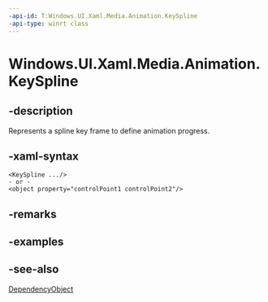 ```yaml
---
-api-id: T:Windows.UI.Xaml.Media.Animation.KeySpline
-api-type: winrt class
---
```


<!-- Class syntax.
public class KeySpline : Windows.UI.Xaml.DependencyObject, Windows.UI.Xaml.Media.Animation.IKeySpline
-->

# Windows.UI.Xaml.Media.Animation.KeySpline

## -description
Represents a spline key frame to define animation progress.



## -xaml-syntax
```xaml
<KeySpline .../>
- or -
<object property="controlPoint1 controlPoint2"/>
```


## -remarks

## -examples

## -see-also
[DependencyObject](../windows.ui.xaml/dependencyobject.md)
